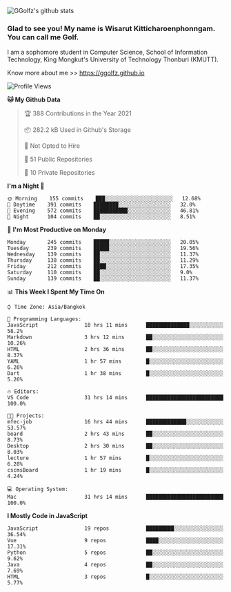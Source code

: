 ![GGolfz's github stats](https://github-readme-stats.vercel.app/api?username=ggolfz&count_private=true&show_icons=true&theme=radical)

### Glad to see you! My name is Wisarut Kitticharoenphonngam. You can call me Golf.

I am a sophomore student in Computer Science, School of Information Technology, King Mongkut's University of Technology Thonburi (KMUTT).

Know more about me >> https://ggolfz.github.io

<!--START_SECTION:waka-->
![Profile Views](http://img.shields.io/badge/Profile%20Views-14-blue)

**🐱 My Github Data** 

> 🏆 388 Contributions in the Year 2021
 > 
> 📦 282.2 kB Used in Github's Storage 
 > 
> 🚫 Not Opted to Hire
 > 
> 📜 51 Public Repositories 
 > 
> 🔑 10 Private Repositories  
 > 
**I'm a Night 🦉** 

```text
🌞 Morning    155 commits    ███░░░░░░░░░░░░░░░░░░░░░░   12.68% 
🌆 Daytime    391 commits    ████████░░░░░░░░░░░░░░░░░   32.0% 
🌃 Evening    572 commits    ███████████░░░░░░░░░░░░░░   46.81% 
🌙 Night      104 commits    ██░░░░░░░░░░░░░░░░░░░░░░░   8.51%

```
📅 **I'm Most Productive on Monday** 

```text
Monday       245 commits    █████░░░░░░░░░░░░░░░░░░░░   20.05% 
Tuesday      239 commits    █████░░░░░░░░░░░░░░░░░░░░   19.56% 
Wednesday    139 commits    ██░░░░░░░░░░░░░░░░░░░░░░░   11.37% 
Thursday     138 commits    ██░░░░░░░░░░░░░░░░░░░░░░░   11.29% 
Friday       212 commits    ████░░░░░░░░░░░░░░░░░░░░░   17.35% 
Saturday     110 commits    ██░░░░░░░░░░░░░░░░░░░░░░░   9.0% 
Sunday       139 commits    ██░░░░░░░░░░░░░░░░░░░░░░░   11.37%

```


📊 **This Week I Spent My Time On** 

```text
⌚︎ Time Zone: Asia/Bangkok

💬 Programming Languages: 
JavaScript               18 hrs 11 mins      ██████████████░░░░░░░░░░░   58.2% 
Markdown                 3 hrs 12 mins       ██░░░░░░░░░░░░░░░░░░░░░░░   10.26% 
HTML                     2 hrs 36 mins       ██░░░░░░░░░░░░░░░░░░░░░░░   8.37% 
YAML                     1 hr 57 mins        █░░░░░░░░░░░░░░░░░░░░░░░░   6.26% 
Dart                     1 hr 38 mins        █░░░░░░░░░░░░░░░░░░░░░░░░   5.26%

🔥 Editors: 
VS Code                  31 hrs 14 mins      █████████████████████████   100.0%

🐱‍💻 Projects: 
mfec-job                 16 hrs 44 mins      █████████████░░░░░░░░░░░░   53.57% 
board                    2 hrs 43 mins       ██░░░░░░░░░░░░░░░░░░░░░░░   8.73% 
Desktop                  2 hrs 30 mins       ██░░░░░░░░░░░░░░░░░░░░░░░   8.03% 
lecture                  1 hr 57 mins        █░░░░░░░░░░░░░░░░░░░░░░░░   6.28% 
cscmsBoard               1 hr 19 mins        █░░░░░░░░░░░░░░░░░░░░░░░░   4.24%

💻 Operating System: 
Mac                      31 hrs 14 mins      █████████████████████████   100.0%

```

**I Mostly Code in JavaScript** 

```text
JavaScript               19 repos            █████████░░░░░░░░░░░░░░░░   36.54% 
Vue                      9 repos             ████░░░░░░░░░░░░░░░░░░░░░   17.31% 
Python                   5 repos             ██░░░░░░░░░░░░░░░░░░░░░░░   9.62% 
Java                     4 repos             ██░░░░░░░░░░░░░░░░░░░░░░░   7.69% 
HTML                     3 repos             █░░░░░░░░░░░░░░░░░░░░░░░░   5.77%

```



<!--END_SECTION:waka-->
